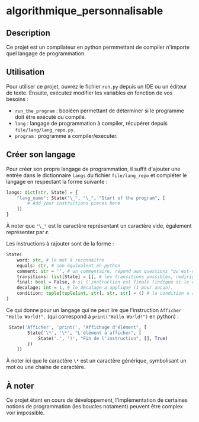 # algorithmique_personnalisable

## Description

Ce projet est un compilateur en python permmettant de compiler n'importe quel langage de programmation.

## Utilisation

Pour utiliser ce projet, ouvrez le fichier `run.py` depuis un IDE ou un éditeur de texte. Ensuite, exécutez modifier les variables en fonction de vos besoins :
- `run_the_program` : booléen permettant de déterminer si le programme doit être exécuté ou compilé.
- `lang` : langage de programmation à compiler, récupérer depuis `file/lang/lang_repo.py`.
- `program` : programme à compiler/executer.

## Créer son langage

Pour créer son propre langage de programmation, il suffit d'ajouter une entrée dans le dictionnaire `langs` du fichier `file/lang_repo` et compléter le langage en respectant la forme suivante :

```python
langs: dict[str, State] = {
    "lang_name": State("\_", "\_", "Start of the program", [
        # Add your instructions pieces here
    ])
}
```

À noter que `"\_"` est le caractère représentant un caractère vide, également représenter par $\epsilon$.

Les instructions à rajouter sont de la forme :
```python
State(
    word: str, # le mot à reconnaitre
    equals: str, # son équivalent en python
    comment: str = '', # un commentaire, répond aux questions "qu'est-ce que c'est ? qu'est-ce qu'il fait ?" (non utilisé dans le programme)
    transitions: list[State] = [], # les transitions possibles, redirigent vers d'autres états
    final: bool = False, # si l'instruction est finale (indique si le compilateur doit lire la séquence suivante comme un nouveau départ (fonction, variable...))
    decalage: int = 1, # le décalage a appliqué (1 pour aucun).
    condition: tuple[tuple[int, str], str, str] = () # la condition a appliqué (de la forme "si le mot int position plus loin vaut str, alors le mot vaut str, str sinon)
)
```

Ce qui donne pour un langage qui ne peut lire que l'instruction `Afficher "Hello World!".` (qui correspond à `print("Hello World!")` en python) :
```python
 State('Afficher', 'print(', "Affichage d'élément", [
        State('\*', '\*', "L'élément à afficher", [
            State('.', ')', "Fin de l'instruction", [], True)
        ])
    ])
```

À noter ici que le caractère `\*` est un caractère générique, symbolisant un mot ou une chaine de caractère.

## À noter

Ce projet étant en cours de développement, l'implémentation de certaines notions de programmation (les boucles notament) peuvent être complex voir impossible.
